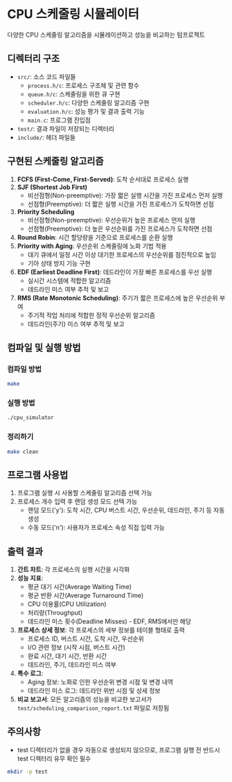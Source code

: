 # CPU 스케줄링 시뮬레이터

다양한 CPU 스케줄링 알고리즘을 시뮬레이션하고 성능을 비교하는 텀프로젝트

## 디렉터리 구조

- `src/`: 소스 코드 파일들
  - `process.h/c`: 프로세스 구조체 및 관련 함수
  - `queue.h/c`: 스케줄링을 위한 큐 구현
  - `scheduler.h/c`: 다양한 스케줄링 알고리즘 구현
  - `evaluation.h/c`: 성능 평가 및 결과 출력 기능
  - `main.c`: 프로그램 진입점
- `test/`: 결과 파일이 저장되는 디렉터리
- `include/`: 헤더 파일들

## 구현된 스케줄링 알고리즘

1. **FCFS (First-Come, First-Served)**: 도착 순서대로 프로세스 실행
2. **SJF (Shortest Job First)**
   - 비선점형(Non-preemptive): 가장 짧은 실행 시간을 가진 프로세스 먼저 실행
   - 선점형(Preemptive): 더 짧은 실행 시간을 가진 프로세스가 도착하면 선점
3. **Priority Scheduling**
   - 비선점형(Non-preemptive): 우선순위가 높은 프로세스 먼저 실행
   - 선점형(Preemptive): 더 높은 우선순위를 가진 프로세스가 도착하면 선점
4. **Round Robin**: 시간 할당량을 기준으로 프로세스를 순환 실행
5. **Priority with Aging**: 우선순위 스케줄링에 노화 기법 적용
   - 대기 큐에서 일정 시간 이상 대기한 프로세스의 우선순위를 점진적으로 높임
   - 기아 상태 방지 기능 구현
6. **EDF (Earliest Deadline First)**: 데드라인이 가장 빠른 프로세스를 우선 실행
   - 실시간 시스템에 적합한 알고리즘
   - 데드라인 미스 여부 추적 및 보고
7. **RMS (Rate Monotonic Scheduling)**: 주기가 짧은 프로세스에 높은 우선순위 부여
   - 주기적 작업 처리에 적합한 정적 우선순위 알고리즘
   - 데드라인(주기) 미스 여부 추적 및 보고

## 컴파일 및 실행 방법

### 컴파일 방법

```bash
make
```

### 실행 방법

```bash
./cpu_simulator
```

### 정리하기

```bash
make clean
```

## 프로그램 사용법

1. 프로그램 실행 시 사용할 스케줄링 알고리즘 선택 가능
2. 프로세스 개수 입력 후 랜덤 생성 모드 선택 가능
   - 랜덤 모드('y'): 도착 시간, CPU 버스트 시간, 우선순위, 데드라인, 주기 등 자동 생성
   - 수동 모드('n'): 사용자가 프로세스 속성 직접 입력 가능

## 출력 결과

1. **간트 차트**: 각 프로세스의 실행 시간을 시각화
2. **성능 지표**:
   - 평균 대기 시간(Average Waiting Time)
   - 평균 반환 시간(Average Turnaround Time)
   - CPU 이용률(CPU Utilization)
   - 처리량(Throughput)
   - 데드라인 미스 횟수(Deadline Misses) - EDF, RMS에서만 해당
3. **프로세스 상세 정보**: 각 프로세스의 세부 정보를 테이블 형태로 출력
   - 프로세스 ID, 버스트 시간, 도착 시간, 우선순위
   - I/O 관련 정보 (시작 시점, 버스트 시간)
   - 완료 시간, 대기 시간, 반환 시간
   - 데드라인, 주기, 데드라인 미스 여부
4. **특수 로그**:
   - Aging 정보: 노화로 인한 우선순위 변경 시점 및 변경 내역
   - 데드라인 미스 로그: 데드라인 위반 시점 및 상세 정보
5. **비교 보고서**: 모든 알고리즘의 성능을 비교한 보고서가 `test/scheduling_comparison_report.txt` 파일로 저장됨

## 주의사항

- test 디렉터리가 없을 경우 자동으로 생성되지 않으므로, 프로그램 실행 전 반드시 test 디렉터리 유무 확인 필수
```bash
mkdir -p test
```

